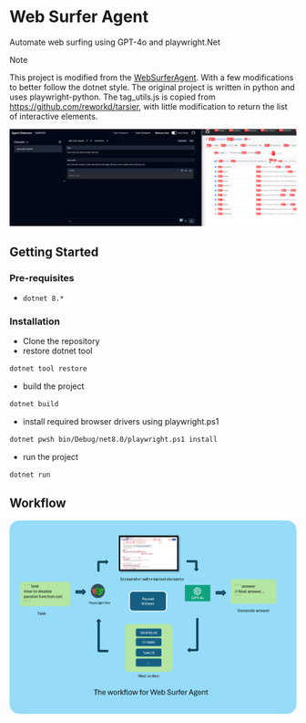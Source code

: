 # Web Surfer Agent

Automate web surfing using GPT-4o and playwright.Net

> [!Note]
> This project is modified from the [WebSurferAgent](https://github.com/microsoft/autogen/blob/main/autogen/agentchat/contrib/web_surfer.py).
> With a few modifications to better follow the dotnet style.
> The original project is written in python and uses playwright-python.
> The tag_utils.js is copied from https://github.com/reworkd/tarsier, with little modification to return the list of interactive elements.

![chat-ui](./assets/chat-ui.png)

## Getting Started

### Pre-requisites
- `dotnet 8.*`

### Installation
- Clone the repository
- restore dotnet tool
```bash
dotnet tool restore
```
- build the project
```bash
dotnet build
```
- install required browser drivers using playwright.ps1
```bash
dotnet pwsh bin/Debug/net8.0/playwright.ps1 install
```
- run the project
```bash
dotnet run
```

## Workflow
![Web Surfer Agent](./assets/workflow.png)
